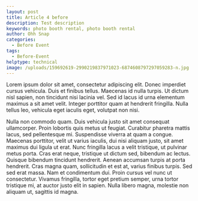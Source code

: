 ```yaml
---
layout: post
title: Article 4 before
description: Test description
keywords: photo booth rental, photo booth rental
author: Ohh Snap
categories:
  - Before Event
tags:
  - Before-Event
helptype: technical
image: /uploads/159692619-2990219837971023-6874608797297059283-n.jpg
---
```

Lorem ipsum dolor sit amet, consectetur adipiscing elit. Donec imperdiet cursus vehicula. Duis et finibus tellus. Maecenas id nulla turpis. Ut dictum nisl sapien, non tincidunt nisi lacinia vel. Sed id lacus id urna elementum maximus a sit amet velit. Integer porttitor quam at hendrerit fringilla. Nulla tellus leo, vehicula eget iaculis eget, volutpat non nisi.

Nulla non commodo quam. Duis vehicula justo sit amet consequat ullamcorper. Proin lobortis quis metus ut feugiat. Curabitur pharetra mattis lacus, sed pellentesque mi. Suspendisse viverra at quam a congue. Maecenas porttitor, velit ut varius iaculis, dui nisi aliquam justo, sit amet maximus dui ligula ut erat. Nunc fringilla lacus a velit tristique, ut pulvinar metus porta. Cras erat neque, tristique ut dictum sed, bibendum ac lectus. Quisque bibendum tincidunt hendrerit. Aenean accumsan turpis at porta hendrerit. Cras magna quam, sollicitudin et est at, varius finibus turpis. Sed sed erat massa. Nam et condimentum dui. Proin cursus vel nunc ut consectetur. Vivamus fringilla, tortor eget pretium semper, urna tortor tristique mi, at auctor justo elit in sapien. Nulla libero magna, molestie non aliquam ut, sagittis id magna.